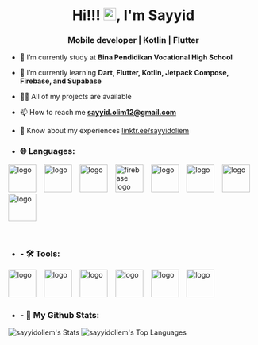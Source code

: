 <h1 align="center">Hi!!! <img src="https://media.giphy.com/media/hvRJCLFzcasrR4ia7z/giphy.gif" width="25px">, I'm Sayyid</h1>
<h3 align="center">Mobile developer | Kotlin | Flutter</h3>

- 🔭 I’m currently study at **Bina Pendidikan Vocational High School**

- 🌱 I’m currently learning **Dart, Flutter, Kotlin, Jetpack Compose, Firebase, and Supabase**

- 👨‍💻 All of my projects are available 

- 📫 How to reach me **sayyid.olim12@gmail.com**

- 📄 Know about my experiences [linktr.ee/sayyidoliem](https://linktr.ee/sayyidoliem)

- <h3 align="left">🌐 Languages: </h3>
<p align="left"> 
  <img src="https://skillicons.dev/icons?i=kotlin" height="56" alt="logo"  />
  <img width="8" />
  <img src="https://skillicons.dev/icons?i=dart" height="56" alt="logo"  />
  <img width="8" />
  <img src="https://skillicons.dev/icons?i=flutter" height="56" alt="logo"  />
  <img width="8" />
  <img src="https://skillicons.dev/icons?i=css" height="56" alt="firebase logo"  />
  <img width="8" />
  <img src="https://skillicons.dev/icons?i=html" height="56" alt="logo"  />
  <img width="8" />
  <img src="https://skillicons.dev/icons?i=mysql" height="56" alt="logo"  />
  <img width="8" />
    <img src="https://skillicons.dev/icons?i=firebase" height="56" alt="logo"  />
  <img width="8" />
  <img src="https://skillicons.dev/icons?i=supabase" height="56" alt="logo"  />
</p>
<br>

- <h3 align="left">- 🛠 Tools: </h3>
<p align="left"> 
  <img src="https://skillicons.dev/icons?i=github" height="56" alt="logo"  />
  <img width="8" />
  <img src="https://skillicons.dev/icons?i=vscode" height="56" alt="logo"  />
  <img width="8" />
  <img src="https://skillicons.dev/icons?i=androidstudio" height="56" alt="logo"  />
  <img width="8" />
  <img src="https://skillicons.dev/icons?i=apple" height="56" alt="logo"  />
  <img width="8" />
  <img src="https://skillicons.dev/icons?i=windows" height="56" alt="logo"  />
  <img width="8" />
  <img src="https://encrypted-tbn0.gstatic.com/images?q=tbn:ANd9GcT1L2VtOje6mV3kDT7FIu1SGEH8pRqg7RySdMdSocjjEOzSc9zWKjl3kEipPZcnj4qwUNk&usqp=CAU" height="56" alt="logo"  />
</p>


- <h3 align="left">- 🚀  My Github Stats: </h3>
![sayyidoliem's Stats](https://github-readme-stats.vercel.app/api?username=sayyidoliem&theme=vue-dark&show_icons=true&hide_border=true&count_private=true)
![sayyidoliem's Top Languages](https://github-readme-stats.vercel.app/api/top-langs/?username=sayyidoliem&theme=vue-dark&show_icons=true&hide_border=true&layout=compact)
